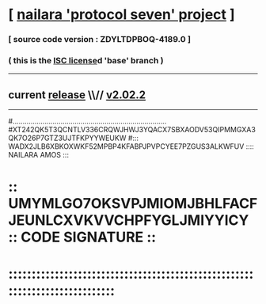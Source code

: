 
# [ [nailara 'protocol seven' project](http://nailara.network/) ]

### [ source code version : ZDYLTDPBOQ-4189.0 ]

### ( this is the [ISC license](license)d 'base' branch )
---
## current [release](https://github.com/nailara-technologies/protocol-7/releases) \\\\// [v2.02.2](https://github.com/nailara-technologies/protocol-7/releases/tag/v2.02.2)
---

#.............................................................................
#XT242QK5T3QCNTLV336CRQWJHWJ3YQACX7SBXAODV53QIPMMGXA3QK7O26P7GTZ3UJTFKPYYWEUKW
#::: WADX2JLB6XBKOXWKF52MPBP4KFABPJPVPCYEE7PZGUS3ALKWFUV :::: NAILARA AMOS :::
# :: UMYMLGO7OKSVPJMIOMJBHLFACFJEUNLCXVKVVCHPFYGLJMIYYICY :: CODE SIGNATURE ::
# ::::::::::::::::::::::::::::::::::::::::::::::::::::::::::::::::::::::::::::
